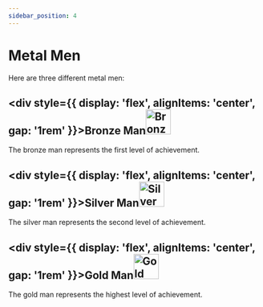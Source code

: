 ```yaml
---
sidebar_position: 4
---
```


# Metal Men

Here are three different metal men:

## <div style={{ display: 'flex', alignItems: 'center', gap: '1rem' }}>Bronze Man<img src="/img/bronze_man.png" width="50" alt="Bronze Man" /></div>

The bronze man represents the first level of achievement.

## <div style={{ display: 'flex', alignItems: 'center', gap: '1rem' }}>Silver Man<img src="/img/silver_man.png" width="50" alt="Silver Man" /></div>

The silver man represents the second level of achievement.

## <div style={{ display: 'flex', alignItems: 'center', gap: '1rem' }}>Gold Man<img src="/img/gold_man.png" width="50" alt="Gold Man" /></div>

The gold man represents the highest level of achievement. 